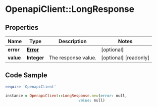 # OpenapiClient::LongResponse

## Properties

Name | Type | Description | Notes
------------ | ------------- | ------------- | -------------
**error** | [**Error**](Error.md) |  | [optional] 
**value** | **Integer** | The response value. | [optional] [readonly] 

## Code Sample

```ruby
require 'OpenapiClient'

instance = OpenapiClient::LongResponse.new(error: null,
                                 value: null)
```


